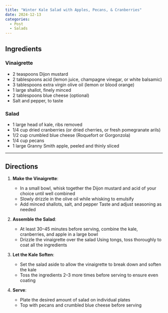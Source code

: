```yaml
---
title: "Winter Kale Salad with Apples, Pecans, & Cranberries"  
date: 2024-12-13  
categories:  
  - Post  
  - Salads  
---
```


## Ingredients  

### Vinaigrette  
- 2 teaspoons Dijon mustard  
- 2 tablespoons acid (lemon juice, champagne vinegar, or white balsamic)  
- 3 tablespoons extra virgin olive oil (lemon or blood orange)  
- 1 large shallot, finely minced  
- 2 tablespoons blue cheese (optional)  
- Salt and pepper, to taste  

### Salad  
- 1 large head of kale, ribs removed  
- 1/4 cup dried cranberries (or dried cherries, or fresh pomegranate arils)  
- 1/2 cup crumbled blue cheese (Roquefort or Gorgonzola)  
- 1/4 cup pecans  
- 1 large Granny Smith apple, peeled and thinly sliced  

---

## Directions  

1. **Make the Vinaigrette**:  
   - In a small bowl, whisk together the Dijon mustard and acid of your choice until well combined  
   - Slowly drizzle in the olive oil while whisking to emulsify  
   - Add minced shallots, salt, and pepper Taste and adjust seasoning as needed  

2. **Assemble the Salad**:  
   - At least 30–45 minutes before serving, combine the kale, cranberries, and apple in a large bowl  
   - Drizzle the vinaigrette over the salad Using tongs, toss thoroughly to coat all the ingredients  

3. **Let the Kale Soften**:  
   - Set the salad aside to allow the vinaigrette to break down and soften the kale
   - Toss the ingredients 2–3 more times before serving to ensure even coating

4. **Serve**:  
   - Plate the desired amount of salad on individual plates  
   - Top with pecans and crumbled blue cheese before serving